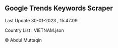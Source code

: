 

## Google Trends Keywords Scraper 
 
Last Update 30-01-2023 , 15:47:09

Country List :
VIETNAM.json



© Abdul Muttaqin 
